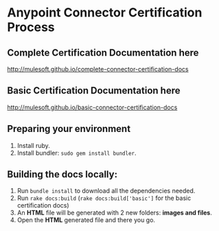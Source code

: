 # Anypoint Connector Certification Process 

## Complete Certification Documentation here
http://mulesoft.github.io/complete-connector-certification-docs

## Basic Certification Documentation here
http://mulesoft.github.io/basic-connector-certification-docs 

## Preparing your environment
1. Install ruby.
2. Install bundler: `sudo gem install bundler`.	

## Building the docs locally:
1. Run `bundle install` to download all the dependencies needed.
2. Run `rake docs:build` (`rake docs:build['basic']` for the basic certification docs) 
3. An __HTML__ file will be generated with 2 new folders: __images and files__.
4. Open the __HTML__ generated file and there you go.

